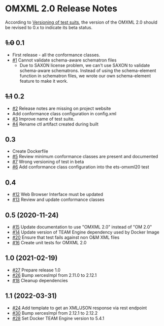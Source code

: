 # OMXML 2.0 Release Notes

According to [Versioning of test suits](https://github.com/opengeospatial/cite/wiki/ETS-Names-and-Versioning#versioning-of-test-suites), the version of the OMXML 2.0 should be revised to 0.x to indicate its beta status.

## ~~1.0~~ 0.1 
  * First release - all the conformance classes.
  * [#1](https://github.com/opengeospatial/ets-omxml20/issues/1) Cannot validate schema-aware schematron files
    * Due to SAXON license problem, we can't use SAXON to validate schema-aware schematrons. Instead of using the schema-element function in schematron files, we wrote our own schema-element feature to make it work.

## ~~1.1~~ 0.2
  * [#2](https://github.com/opengeospatial/ets-omxml20/issues/2) Release notes are missing on project website
  * Add conformance class configuration in config.xml
  * [#3](https://github.com/opengeospatial/ets-omxml20/issues/3) Improve name of test suite.
  * [#4](https://github.com/opengeospatial/ets-omxml20/issues/4) Rename ctl artifact created during built

## 0.3
 * Create Dockerfile
 * [#5](https://github.com/opengeospatial/ets-omxml20/issues/5) Review minimum conformance classes are present and documented
 * [#7](https://github.com/opengeospatial/ets-omxml20/issues/7) Wrong versioning of test in beta
 * [#6](https://github.com/opengeospatial/ets-omxml20/issues/6) Add conformance class configuration into the ets-omxml20 test

## 0.4
 * [#12](https://github.com/opengeospatial/ets-omxml20/issues/12) Web Browser Interface must be updated
 * [#13](https://github.com/opengeospatial/ets-omxml20/issues/13) Review and update conformance classes

## 0.5 (2020-11-24)
 * [#15](https://github.com/opengeospatial/ets-omxml20/issues/15) Update documentation to use "OMXML 2.0" instead of "OM 2.0"
 * [#14](https://github.com/opengeospatial/ets-omxml20/issues/14) Update version of TEAM Engine dependency used by Docker Image
 * [#20](https://github.com/opengeospatial/ets-omxml20/issues/20) Ensure that test fails against non O&M XML files
 * [#16](https://github.com/opengeospatial/ets-omxml20/issues/16) Create unit tests for OMXML 2.0

## 1.0 (2021-02-19)
 * [#27](https://github.com/opengeospatial/ets-omxml20/issues/27) Prepare release 1.0
 * [#26](https://github.com/opengeospatial/ets-omxml20/pull/26) Bump xercesImpl from 2.11.0 to 2.12.1
 * [#18](https://github.com/opengeospatial/ets-omxml20/issues/18) Cleanup dependencies

## 1.1 (2022-03-31)
 * [#24](https://github.com/opengeospatial/ets-omxml20/issues/24) Add template to get an XML/JSON response via rest endpoint
 * [#30](https://github.com/opengeospatial/ets-omxml20/pull/30) Bump xercesImpl from 2.12.1 to 2.12.2
 * [#28](https://github.com/opengeospatial/ets-omxml20/pull/28) Set Docker TEAM Engine version to 5.4.1

